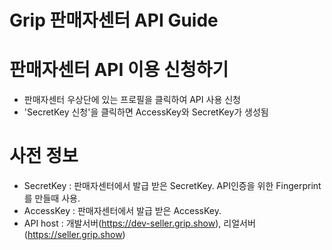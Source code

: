 # Grip 판매자센터 API Guide
# 판매자센터 API 이용 신청하기
- 판매자센터 우상단에 있는 프로필을 클릭하여 API 사용 신청
- 'SecretKey 신청'을 클릭하면 AccessKey와 SecretKey가 생성됨
# 사전 정보
- SecretKey : 판매자센터에서 발급 받은 SecretKey. API인증을 위한 Fingerprint를 만들때 사용.
- AccessKey : 판매자센터에서 발급 받은 AccessKey.
- API host : 개발서버(https://dev-seller.grip.show), 리얼서버(https://seller.grip.show)
